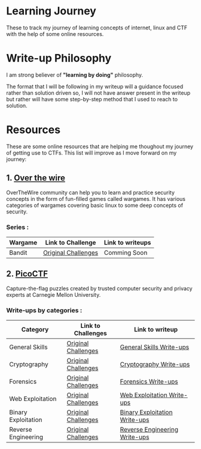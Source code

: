 # Learning Journey
These to track my journey of learning concepts of internet, linux and CTF with the help of some online resources. 

# Write-up Philosophy
I am strong believer of **"learning by doing"** philosophy. 

The format that I will be following in my writeup will a guidance focused rather than solution driven so, I will not have answer present in the writeup but rather will have some step-by-step method that I used to reach to solution.

# Resources
These are some online resources that are helping me thoughout my journey of getting use to CTFs. This list will improve as I move forward on my journey:

## 1. [Over the wire](https://overthewire.org/wargames/)  

OverTheWire community can help you to learn and practice security concepts in the form of fun-filled games called wargames. It has various categories of wargames covering basic linux to some deep concepts of security.

### Series : 

|Wargame|Link to Challenge|Link to writeups|
|-------|-----------------|----------------|
|Bandit|[Original Challenges](https://overthewire.org/wargames/bandit/)|Comming Soon|


## 2. [PicoCTF](https://www.picoctf.org/) 

Capture-the-flag puzzles created by trusted computer security and privacy experts at Carnegie Mellon University.

### Write-ups by categories : 

| Category | Link to Challenges | Link to writeup |
|----------|--------------------|-----------------|
|General Skills|[Original Challenges](https://play.picoctf.org/practice?category=5&page=1)|[General Skills Write-ups](./PicoCTF/general-skills/writeup-list.md)|
|Cryptography|[Original Challenges](https://play.picoctf.org/practice?category=2&page=1)|[Cryptography Write-ups](./PicoCTF/cryptography/writeup-list.md)|
|Forensics|[Original Challenges](https://play.picoctf.org/practice?category=4&page=1)|[Forensics Write-ups](./PicoCTF/forensics/writeup-list.md)|
|Web Exploitation|[Original Challenges](https://play.picoctf.org/practice?category=1&page=1)|[Web Exploitation Write-ups](./PicoCTF/web-exploitation/writeup-list.md)|
|Binary Exploitation|[Original Challenges](https://play.picoctf.org/practice?category=6&page=1)|[Binary Exploitation Write-ups](./PicoCTF/binary-exploitation/writeup-list.md)|
|Reverse Engineering|[Original Challenges](https://play.picoctf.org/practice?category=3&page=1)|[Reverse Engineering Write-ups](./PicoCTF/reverse-engineering/writeup-list.md)|
